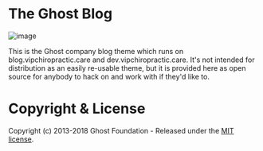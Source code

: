 # The Ghost Blog

![image](//cloud.githubusercontent.com/assets/120485/8188178/20c05762-144c-11e5-9ae2-dee093b617c0.png)

This is the Ghost company blog theme which runs on blog.vipchiropractic.care and dev.vipchiropractic.care. It's not intended for distribution as an easily re-usable theme, but it is provided here as open source for anybody to hack on and work with if they'd like to.

# Copyright & License

Copyright (c) 2013-2018 Ghost Foundation - Released under the [MIT license](LICENSE).
